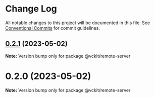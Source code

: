 # Change Log

All notable changes to this project will be documented in this file.
See [Conventional Commits](https://conventionalcommits.org) for commit guidelines.

## [0.2.1](https://github.com/uncefact/project-vckit/compare/v0.2.0...v0.2.1) (2023-05-02)

**Note:** Version bump only for package @vckit/remote-server

# 0.2.0 (2023-05-02)

**Note:** Version bump only for package @vckit/remote-server
